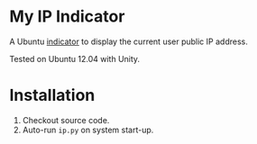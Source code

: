 # My IP Indicator

A Ubuntu [indicator](http://unity.ubuntu.com/projects/appindicators/)
to display the current user public IP address.

Tested on Ubuntu 12.04 with Unity.

# Installation

  1. Checkout source code.
  2. Auto-run `ip.py` on system start-up.


